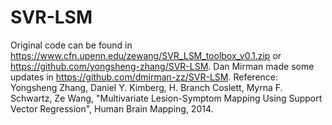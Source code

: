 # SVR-LSM

Original code can be found in https://www.cfn.upenn.edu/zewang/SVR_LSM_toolbox_v0.1.zip or https://github.com/yongsheng-zhang/SVR-LSM. Dan Mirman made some updates in https://github.com/dmirman-zz/SVR-LSM.
Reference:
Yongsheng Zhang, Daniel Y. Kimberg, H. Branch Coslett, Myrna F. Schwartz, Ze Wang, "Multivariate Lesion-Symptom Mapping Using Support Vector Regression", Human Brain Mapping, 2014.
